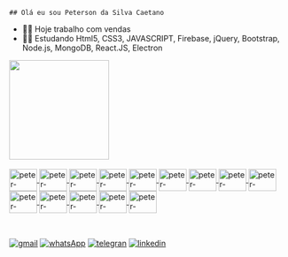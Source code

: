 	## Olá eu sou Peterson da Silva Caetano 


- 🧑‍💼 Hoje trabalho com vendas
- 👨‍💻 Estudando Html5, CSS3, JAVASCRIPT,  Firebase,  jQuery, Bootstrap, Node.js, MongoDB,  React.JS,  Electron

<div>
<a href="https://beacons.ai/peterson1dhon">
<img height="180em" src="https://github-readme-stats.vercel.app/api?username=peterson1dhon&show_icons=true&theme=radical_all_commits=true&count_private=true"/>
<!-- <img height="180em" src="https://github-readme-stats.vercel.app/api/top-langs/?username=peterson1dhon&layout=compact&langs_count=16&theme=dark"/>
</div> -->


<div style="display: inline_block"><br>
<img align="center" alt="peter-HTML5" height="40" width="50" src="https://icongr.am/devicon/html5-plain-wordmark.svg?size=148&color=f46e01" />
<img align="center" alt="peter-CSS3" height="40" width="50" src="https://icongr.am/devicon/css3-original-wordmark.svg?size=148&color=f46e01" />
<img align="center" alt="peter-JAVASCRIPT" height="40" width="50" src="https://icongr.am/devicon/javascript-original.svg?size=148&color=f46e01" />
<img align="center" alt="peter-Firebase" height="40" width="50" src="https://www.vectorlogo.zone/logos/firebase/firebase-icon.svg" />
<img align="center" alt="peter-jQuery" height="40" width="50" src="https://icongr.am/devicon/jquery-original.svg?size=128&color=currentColor" />
<img align="center" alt="peter-Bootstrap" height="40" width="50" src="https://icongr.am/devicon/bootstrap-plain.svg?size=128&color=6017ba" />
<img align="center" alt="peter-Node.js" height="40" width="50" src="https://icongr.am/devicon/nodejs-original.svg?size=148&color=f46e01" />
<img align="center" alt="peter-MongoDB" height="40" width="50" src="https://icongr.am/devicon/mongodb-original.svg?size=148&color=f46e01" />
<img align="center" alt="peter-React.JS" height="40" width="50" src="https://icongr.am/devicon/react-original-wordmark.svg?size=128&color=6017ba" />
<img align="center" alt="peter-Electron" height="40" width="50" src="https://icongr.am/devicon/electron-original.svg?size=148&color=f46e01" />
<img align="center" alt="peter-Electron" height="40" width="50" src="https://icongr.am/devicon/git-original.svg?size=128&color=currentColor" />
<img align="center" alt="peter-Electron" height="40" width="50" src="https://icongr.am/devicon/sass-original.svg?size=128&color=currentColor" />
<img align="center" alt="peter-Electron" height="40" width="50" src="https://icongr.am/devicon/vuejs-original-wordmark.svg?size=128&color=currentColor" />
<img align="center" alt="peter-Electron" height="40" width="50" src="https://cdn.jsdelivr.net/gh/devicons/devicon/icons/jest/jest-plain.svg" />


##
<br>
<div>
<a href="mailto:peterson.br94@gmail.com" target="_blank"><img src="https://img.shields.io/badge/Gmail-D14836?style=for-the-badge&logo=gmail&logoColor=white" alt="gmail" target="_blank"></a>
<a href="https://wa.me/5515997851492" target="_blank"><img src="https://img.shields.io/badge/WhatsApp-25D366?style=for-the-badge&logo=whatsapp&logoColor=white" alt="whatsApp" target="_blank"></a>
<a href="https://t.me/petersoncaetano" target="_blank"><img src="https://img.shields.io/badge/Telegram-2CA5E0?style=for-the-badge&logo=telegram&logoColor=white" alt="telegran" target="_blank"></a>
<a href="https://www.linkedin.com/in/peterson-caetano-0ab14b231" target="_blank"><img src="https://img.shields.io/badge/LinkedIn-0077B5?style=for-the-badge&logo=linkedin&logoColor=white" alt="linkedin" target="_blank"></a>
</div>
